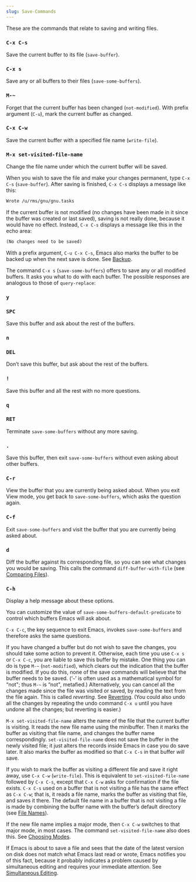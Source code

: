 ```yaml
---
slug: Save-Commands
---
```


These are the commands that relate to saving and writing files.

### `C-x C-s`

Save the current buffer to its file (`save-buffer`).

### `C-x s`

Save any or all buffers to their files (`save-some-buffers`).

### `M-~`

Forget that the current buffer has been changed (`not-modified`). With prefix argument (`C-u`), mark the current buffer as changed.

### `C-x C-w`

Save the current buffer with a specified file name (`write-file`).

### `M-x set-visited-file-name`

Change the file name under which the current buffer will be saved.

When you wish to save the file and make your changes permanent, type `C-x C-s` (`save-buffer`). After saving is finished, `C-x C-s` displays a message like this:

```lisp
Wrote /u/rms/gnu/gnu.tasks
```

If the current buffer is not modified (no changes have been made in it since the buffer was created or last saved), saving is not really done, because it would have no effect. Instead, `C-x C-s` displays a message like this in the echo area:

```lisp
(No changes need to be saved)
```

With a prefix argument, `C-u C-x C-s`, Emacs also marks the buffer to be backed up when the next save is done. See [Backup](/docs/emacs/Backup).

The command `C-x s` (`save-some-buffers`) offers to save any or all modified buffers. It asks you what to do with each buffer. The possible responses are analogous to those of `query-replace`:

### `y`

### `SPC`

Save this buffer and ask about the rest of the buffers.

### `n`

### `DEL`

Don’t save this buffer, but ask about the rest of the buffers.

### `!`

Save this buffer and all the rest with no more questions.

### `q`

### `RET`

Terminate `save-some-buffers` without any more saving.

### `.`

Save this buffer, then exit `save-some-buffers` without even asking about other buffers.

### `C-r`

View the buffer that you are currently being asked about. When you exit View mode, you get back to `save-some-buffers`, which asks the question again.

### `C-f`

Exit `save-some-buffers` and visit the buffer that you are currently being asked about.

### `d`

Diff the buffer against its corresponding file, so you can see what changes you would be saving. This calls the command `diff-buffer-with-file` (see [Comparing Files](/docs/emacs/Comparing-Files)).

### `C-h`

Display a help message about these options.

You can customize the value of `save-some-buffers-default-predicate` to control which buffers Emacs will ask about.

`C-x C-c`, the key sequence to exit Emacs, invokes `save-some-buffers` and therefore asks the same questions.

If you have changed a buffer but do not wish to save the changes, you should take some action to prevent it. Otherwise, each time you use `C-x s` or `C-x C-c`, you are liable to save this buffer by mistake. One thing you can do is type `M-~` (`not-modified`), which clears out the indication that the buffer is modified. If you do this, none of the save commands will believe that the buffer needs to be saved. (‘`~`’ is often used as a mathematical symbol for “not"; thus `M-~` is “not", metafied.) Alternatively, you can cancel all the changes made since the file was visited or saved, by reading the text from the file again. This is called *reverting*. See [Reverting](/docs/emacs/Reverting). (You could also undo all the changes by repeating the undo command `C-x u` until you have undone all the changes; but reverting is easier.)

`M-x set-visited-file-name` alters the name of the file that the current buffer is visiting. It reads the new file name using the minibuffer. Then it marks the buffer as visiting that file name, and changes the buffer name correspondingly. `set-visited-file-name` does not save the buffer in the newly visited file; it just alters the records inside Emacs in case you do save later. It also marks the buffer as modified so that `C-x C-s` in that buffer *will* save.

If you wish to mark the buffer as visiting a different file and save it right away, use `C-x C-w` (`write-file`). This is equivalent to `set-visited-file-name` followed by `C-x C-s`, except that `C-x C-w` asks for confirmation if the file exists. `C-x C-s` used on a buffer that is not visiting a file has the same effect as `C-x C-w`; that is, it reads a file name, marks the buffer as visiting that file, and saves it there. The default file name in a buffer that is not visiting a file is made by combining the buffer name with the buffer’s default directory (see [File Names](/docs/emacs/File-Names)).

If the new file name implies a major mode, then `C-x C-w` switches to that major mode, in most cases. The command `set-visited-file-name` also does this. See [Choosing Modes](/docs/emacs/Choosing-Modes).

If Emacs is about to save a file and sees that the date of the latest version on disk does not match what Emacs last read or wrote, Emacs notifies you of this fact, because it probably indicates a problem caused by simultaneous editing and requires your immediate attention. See [Simultaneous Editing](/docs/emacs/Interlocking).
